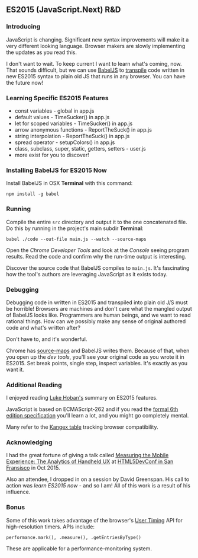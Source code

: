 
<h2>ES2015 (JavaScript.Next) R&D</h2>

<h3>Introducing</h3>

<p>JavaScript is changing. Significant new syntax improvements will make it
  a very different looking language. Browser makers are slowly implementing
  the updates as you read this.</p>

<p>I don't want to wait. To keep current I want to learn what's coming, now. That sounds
  difficult, but we can use <a href="https://babeljs.io/">BabelJS</a>
  to <a href="https://en.wikipedia.org/wiki/Source-to-source_compiler">transpile</a>
  code written in new ES2015 syntax to plain old JS that runs in any browser.
  You can have the future now!</p>

<h3>Learning Specific ES2015 Features</h3>

<ul>
  <li>const variables - global in app.js</li>
  <li>default values - TimeSucker() in app.js</li>
  <li>let for scoped variables - TimeSucker() in app.js</li>
  <li>arrow anonymous functions - ReportTheSuck() in app.js</li>
  <li>string interpolation - ReportTheSuck() in app.js</li>
  <li>spread operator - setupColors() in app.js</li>
  <li>class, subclass, super, static, getters, setters - user.js</li>
  <li>more exist for you to discover!</li>
</ul>

<h3>Installing BabelJS for ES2015 Now</h3>

<p>Install BabelJS in OSX <strong>Terminal</strong> with this command:</p>
<code>npm install -g babel</code>

<h3>Running</h3>

<p>Compile the entire <code>src</code> directory and output it to the one
  concatenated file. Do this by running in the project's main subdir
  <strong>Terminal</strong>:</p>
<code>babel ./code --out-file main.js --watch --source-maps</code>

<p>Open the <em>Chrome Developer Tools</em> and look at the <em>Console</em>
  seeing program results. Read the code and confirm why the run-time output is
  interesting.
</p>

<p>Discover the source code that BabelJS compiles to <code>main.js</code>. It's
  fascinating how the tool's authors are leveraging JavaScript as it exists today.</p>

<h3>Debugging</h3>

<p>Debugging code in written in ES2015 and transpiled into plain old J/S must be horrible!
  Browsers are machines and don't care what the mangled output of BabelJS looks like.
  Programmers are human beings, and we want to read rational things. How can we possibly
  make any sense of original authored code and what's written after?</p>

<p>Don't have to, and it's wonderful.</p>

<p> Chrome has <a
  href="http://www.html5rocks.com/en/tutorials/developertools/sourcemaps/">source-maps</a>
  and BabelJS writes them.
  Because of that, when you open up the <em>dev tools</em>, you'll see your original code
  as you wrote it in ES2015. Set break points, single step, inspect variables. It's
  exactly as you want it.</p>

<h3>Additional Reading</h3>

<p>I enjoyed reading <a href="https://github.com/lukehoban/es6features">Luke
  Hoban's</a> summary on ES2015 features.</p>

<p>JavaScript is based on ECMAScript-262 and if you read the <a
  href="http://www.ecma-international.org/ecma-262/6.0/">formal 6th edition
  specification</a> you'll learn a lot, and you might go completely mental.</p>

<p>Many refer to the <a href="https://kangax.github.io/compat-table/es6/">Kangex
  table</a> tracking browser compatibility.</p>

<h3>Acknowledging</h3>

<p>I had the great fortune of giving a talk called <a
  href="http://www.slideshare.net/KaDawg/measuring-the-mobile-experience-the-analytics-of-handheld-ux">Measuring
  the Mobile Experience: The Analytics of Handheld UX</a> at <a
  href="http://www.html5devconf.com/speakers.html">HTML5DevConf
  in San Fransisco</a> in Oct 2015.</p>

<p>Also an attendee, I dropped in on a session by David Greenspan. His call to
  action was <em>learn ES2015 now</em> - and so I am! All of this work is a result
  of his influence.</p>

<h3>Bonus</h3>

<p>Some of this work takes advantage of the browser's
  <a href="http://www.html5rocks.com/en/tutorials/webperformance/usertiming/">User
    Timing</a> API for high-resolution timers. APIs include:</p>
<code>performance.mark(), .measure(), .getEntriesByType()</code>

<p>These are applicable for a performance-monitoring system.</p>
